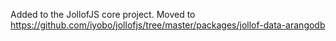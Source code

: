 Added to the JollofJS core project.
Moved to https://github.com/iyobo/jollofjs/tree/master/packages/jollof-data-arangodb

